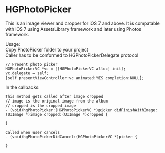 # HGPhotoPicker

This is an image viewer and cropper for iOS 7 and above. 
It is compatable with iOS 7 using AssetsLibrary framework and later using Photos framework.

Usage:</br>
Copy PhotoPicker folder to your project </br>
Caller has to be conformed to HGPhotoPickerDelegate protocol</br>

    // Present photo picker 
    HGPhotoPickerVC *vc = [[HGPhotoPickerVC alloc] init];
    vc.delegate = self;
    [self presentViewController:vc animated:YES completion:NULL];
    

In the callbacks:

    This method gets called after image cropped
    // image is the original image from the album
    // cropped is the cropped image
    - (void)hgPhotoPicker:(HGPhotoPickerVC *)picker didFinishWithImage:(UIImage *)image cropped:(UIImage *)cropped {
    
    }
    
    Called when user cancels
    - (void)hgPhotoPickerDidCancel:(HGPhotoPickerVC *)picker {
    
    }




  

